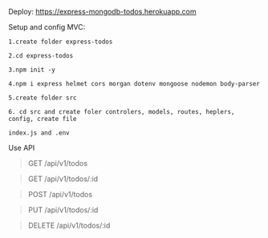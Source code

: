 Deploy: https://express-mongodb-todos.herokuapp.com

Setup and config MVC:

    1.create folder express-todos

    2.cd express-todos

    3.npm init -y

    4.npm i express helmet cors morgan dotenv mongoose nodemon body-parser

    5.create folder src

    6. cd src and create foler controlers, models, routes, heplers, config, create file 
    
    index.js and .env

Use API  

> GET    /api/v1/todos

> GET    /api/v1/todos/:id

> POST   /api/v1/todos

> PUT    /api/v1/todos/:id

> DELETE /api/v1/todos/:id